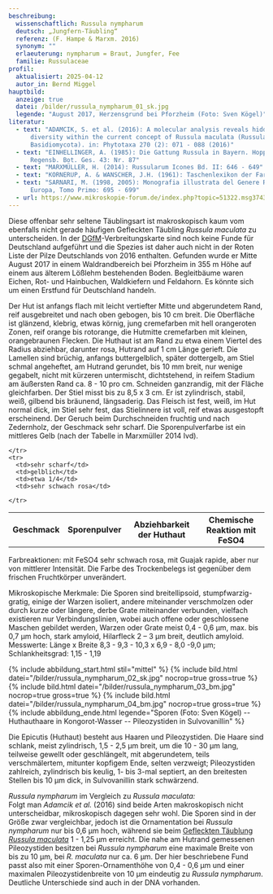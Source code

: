 ```yaml
---
beschreibung:
  wissenschaftlich: Russula nympharum
  deutsch: „Jungfern-Täubling“
  referenz: (F. Hampe & Marxm. 2016)
  synonym: ""
  erlaeuterung: nympharum = Braut, Jungfer, Fee
  familie: Russulaceae
profil:
  aktualisiert: 2025-04-12
  autor_in: Bernd Miggel
hauptbild:
  anzeige: true
  datei: /bilder/russula_nympharum_01_sk.jpg
  legende: "August 2017, Herzensgrund bei Pforzheim (Foto: Sven Kögel)"
literatur:
  - text: "ADAMCIK, S. et al. (2016): A molecular analysis reveals hidden species
      diversity within the current concept of Russula maculata (Russulaceae,
      Basidiomycota). in: Phytotaxa 270 (2): 071 - 088 (2016)"
  - text: "EINHELLINGER, A. (1985): Die Gattung Russula in Bayern. Hoppea, Denkschr.
      Regensb. Bot. Ges. 43: Nr. 87"
  - text: "MARXMÜLLER, H. (2014): Russularum Icones Bd. II: 646 - 649"
  - text: "KORNERUP, A. & WANSCHER, J.H. (1961): Taschenlexikon der Farben"
  - text: "SARNARI, M. (1998, 2005): Monografia illustrata del Genere Russula in
      Europa, Tomo Primo: 695 - 699"
  - url: https://www.mikroskopie-forum.de/index.php?topic=51322.msg374377#msg374377
---
```

Diese offenbar sehr seltene Täublingsart ist makroskopisch kaum vom ebenfalls nicht gerade häufigen Gefleckten Täubling *Russula maculata* zu unterscheiden. In der [DGfM](DGfM "Glossar")-Verbreitungskarte sind noch keine Funde für Deutschland aufgeführt und die Spezies ist daher auch nicht in der Roten Liste der Pilze Deutschlands von 2016 enthalten. Gefunden wurde er Mitte August 2017 in einem Waldrandbereich bei Pforzheim in 355 m Höhe auf einem aus älterem Lößlehm bestehenden Boden. Begleitbäume waren Eichen, Rot- und Hainbuchen, Waldkiefern und Feldahorn. Es könnte sich um einen Erstfund für Deutschland handeln.

Der Hut ist anfangs flach mit leicht vertiefter Mitte und abgerundetem Rand, reif ausgebreitet und nach oben gebogen, bis 10 cm breit. Die Oberfläche ist glänzend, klebrig, etwas körnig, jung cremefarben mit hell orangeroten Zonen, reif orange bis rotorange, die Hutmitte cremefarben mit kleinen, orangebraunen Flecken. Die Huthaut ist am Rand zu etwa einem Viertel des Radius abziehbar, darunter rosa, Hutrand auf 1 cm Länge gerieft. Die Lamellen sind brüchig, anfangs buttergelblich, später dottergelb, am Stiel schmal angeheftet, am Hutrand gerundet, bis 10 mm breit, nur wenige gegabelt, nicht mit kürzeren untermischt, dichtstehend, in reifem Stadium am äußersten Rand ca. 8 - 10 pro cm. Schneiden ganzrandig, mit der Fläche gleichfarben. Der Stiel misst bis zu 8,5 x 3 cm. Er ist zylindrisch, stabil, weiß, gilbend bis bräunend, längsaderig. Das Fleisch ist fest, weiß, im Hut normal dick, im Stiel sehr fest, das Stielinnere ist voll, reif etwas ausgestopft erscheinend. Der Geruch beim Durchschneiden fruchtig und nach Zedernholz, der Geschmack sehr scharf. Die Sporenpulverfarbe ist ein mittleres Gelb (nach der Tabelle in Marxmüller 2014 Ivd).

<div class="table-responsive">
  <table class="table taeubling">
    <tr>
      <th rowspan="2">Geschmack</th>
      <th rowspan="2">Sporenpulver</th>
      <th rowspan="2">Abziehbarkeit der Huthaut</th>
      <th colspan="3" class="text-center">Chemische Reaktion mit FeSO4</th>
    </tr>
    <tr>
      
      
    </tr>
    <tr>
      <td>sehr scharf</td>
      <td>gelblich</td>
      <td>etwa 1/4</td>
      <td>sehr schwach rosa</td>
       
    </tr>
  </table>
</div>

Farbreaktionen: mit FeSO4 sehr schwach rosa, mit Guajak rapide, aber nur von mittlerer Intensität. Die Farbe des Trockenbelegs ist gegenüber dem frischen Fruchtkörper unverändert.

Mikroskopische Merkmale:
Die Sporen sind breitellipsoid, stumpfwarzig-gratig, einige der Warzen isoliert, andere miteinander verschmolzen oder durch kurze oder längere, derbe Grate miteinander verbunden, vielfach existieren nur Verbindungslinien, wobei auch offene oder geschlossene Maschen gebildet werden, Warzen oder Grate meist 0,4 - 0,6 µm, max. bis 0,7 µm hoch, stark amyloid, Hilarfleck 2 – 3 µm breit, deutlich amyloid.\
Messwerte: Länge x Breite 8,3 - 9,3 - 10,3 x 6,9 - 8,0 -9,0 µm; Schlankheitsgrad: 1,15 - 1,19

{% include abbildung_start.html stil="mittel" %}
{% include bild.html datei="/bilder/russula_nympharum_02_sk.jpg" nocrop=true gross=true %}
{% include bild.html datei="/bilder/russula_nympharum_03_bm.jpg" nocrop=true gross=true %}
{% include bild.html datei="/bilder/russula_nympharum_04_bm.jpg" nocrop=true gross=true %}
{% include abbildung_ende.html legende="Sporen (Foto: Sven Kögel) -- Huthauthaare in Kongorot-Wasser -- Pileozystiden in Sulvovanillin" %}

Die Epicutis (Huthaut) besteht aus Haaren und Pileozystiden. Die Haare sind schlank, meist zylindrisch, 1,5 - 2,5 µm breit, um die 10 - 30 µm lang, teilweise gewellt oder geschlängelt, mit abgerundetem, teils verschmälertem, mitunter kopfigem Ende, selten verzweigt; Pileozystiden zahlreich, zylindrisch bis keulig, 1- bis 3-mal septiert, an den breitesten Stellen bis 10 µm dick, in Sulvovanillin stark schwärzend.

*Russula nympharum* im Vergleich zu *Russula maculata:*\
Folgt man *Adamcik et al.* (2016) sind beide Arten makroskopisch nicht unterscheidbar, mikroskopisch dagegen sehr wohl. Die Sporen sind in der Größe zwar vergleichbar, jedoch ist die Ornamentation bei *Russula nympharum* nur bis 0,6 µm hoch, während sie beim [Gefleckten Täublung *Russula maculata*](/pilze/russula-maculata-gefleckter-täubling) 1 - 1,25 µm erreicht. Die nahe am Hutrand gemessenen Pileozystiden besitzen bei *Russula nympharum* eine maximale Breite von bis zu 10 µm, bei *R. maculata* nur ca. 6 µm. Der hier beschriebene Fund passt also mit einer Sporen-Ornamenthöhe von 0,4 - 0,6 µm und einer maximalen Pileozystidenbreite von 10 µm eindeutig zu *Russula nympharum*. Deutliche Unterschiede sind auch in der DNA vorhanden.